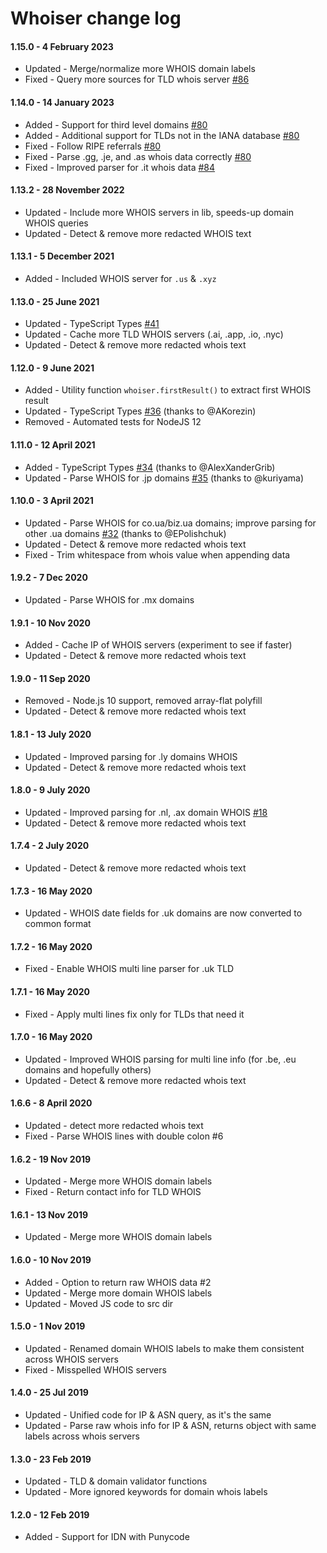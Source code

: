 # Whoiser change log

#### 1.15.0 - 4 February 2023

- Updated - Merge/normalize more WHOIS domain labels
- Fixed - Query more sources for TLD whois server [#86](https://github.com/LayeredStudio/whoiser/pull/86)

#### 1.14.0 - 14 January 2023

- Added - Support for third level domains [#80](https://github.com/LayeredStudio/whoiser/pull/80)
- Added - Additional support for TLDs not in the IANA database [#80](https://github.com/LayeredStudio/whoiser/pull/80)
- Fixed - Follow RIPE referrals [#80](https://github.com/LayeredStudio/whoiser/pull/80)
- Fixed - Parse .gg, .je, and .as whois data correctly [#80](https://github.com/LayeredStudio/whoiser/pull/80)
- Fixed - Improved parser for .it whois data [#84](https://github.com/LayeredStudio/whoiser/pull/84)

#### 1.13.2 - 28 November 2022

- Updated - Include more WHOIS servers in lib, speeds-up domain WHOIS queries
- Updated - Detect & remove more redacted WHOIS text

#### 1.13.1 - 5 December 2021

- Added - Included WHOIS server for `.us` & `.xyz`

#### 1.13.0 - 25 June 2021

- Updated - TypeScript Types [#41](https://github.com/LayeredStudio/whoiser/pull/41)
- Updated - Cache more TLD WHOIS servers (.ai, .app, .io, .nyc)
- Updated - Detect & remove more redacted whois text

#### 1.12.0 - 9 June 2021

- Added - Utility function `whoiser.firstResult()` to extract first WHOIS result
- Updated - TypeScript Types [#36](https://github.com/LayeredStudio/whoiser/pull/36) (thanks to @AKorezin)
- Removed - Automated tests for NodeJS 12

#### 1.11.0 - 12 April 2021

- Added - TypeScript Types [#34](https://github.com/LayeredStudio/whoiser/pull/34) (thanks to @AlexXanderGrib)
- Updated - Parse WHOIS for .jp domains [#35](https://github.com/LayeredStudio/whoiser/pull/35) (thanks to @kuriyama)

#### 1.10.0 - 3 April 2021
- Updated - Parse WHOIS for co.ua/biz.ua domains; improve parsing for other .ua domains [#32](https://github.com/LayeredStudio/whoiser/pull/32) (thanks to @EPolishchuk)
- Updated - Detect & remove more redacted whois text
- Fixed - Trim whitespace from whois value when appending data

#### 1.9.2 - 7 Dec 2020
- Updated - Parse WHOIS for .mx domains

#### 1.9.1 - 10 Nov 2020
- Added - Cache IP of WHOIS servers (experiment to see if faster)
- Updated - Detect & remove more redacted whois text

#### 1.9.0 - 11 Sep 2020
- Removed - Node.js 10 support, removed array-flat polyfill
- Updated - Detect & remove more redacted whois text

#### 1.8.1 - 13 July 2020
- Updated - Improved parsing for .ly domains WHOIS
- Updated - Detect & remove more redacted whois text

#### 1.8.0 - 9 July 2020
- Updated - Improved parsing for .nl, .ax domain WHOIS [#18](https://github.com/LayeredStudio/whoiser/pull/18)
- Updated - Detect & remove more redacted whois text

#### 1.7.4 - 2 July 2020
- Updated - Detect & remove more redacted whois text

#### 1.7.3 - 16 May 2020
- Updated - WHOIS date fields for .uk domains are now converted to common format

#### 1.7.2 - 16 May 2020
- Fixed - Enable WHOIS multi line parser for .uk TLD

#### 1.7.1 - 16 May 2020
- Fixed - Apply multi lines fix only for TLDs that need it

#### 1.7.0 - 16 May 2020
- Updated - Improved WHOIS parsing for multi line info (for .be, .eu domains and hopefully others)
- Updated - Detect & remove more redacted whois text

#### 1.6.6 - 8 April 2020
- Updated - detect more redacted whois text
- Fixed - Parse WHOIS lines with double colon #6

#### 1.6.2 - 19 Nov 2019
- Updated - Merge more WHOIS domain labels
- Fixed - Return contact info for TLD WHOIS

#### 1.6.1 - 13 Nov 2019
- Updated - Merge more WHOIS domain labels

#### 1.6.0 - 10 Nov 2019
- Added - Option to return raw WHOIS data #2
- Updated - Merge more domain WHOIS labels
- Updated - Moved JS code to src dir

#### 1.5.0 - 1 Nov 2019
- Updated - Renamed domain WHOIS labels to make them consistent across WHOIS servers
- Fixed - Misspelled WHOIS servers

#### 1.4.0 - 25 Jul 2019
- Updated - Unified code for IP & ASN query, as it's the same
- Updated - Parse raw whois info for IP & ASN, returns object with same labels across whois servers

#### 1.3.0 - 23 Feb 2019
- Updated - TLD & domain validator functions
- Updated - More ignored keywords for domain whois labels

#### 1.2.0 - 12 Feb 2019
- Added - Support for IDN with Punycode
